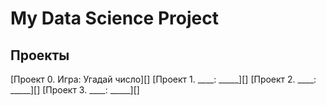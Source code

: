 # My Data Science Project

## Проекты
[Проект 0. Игра: Угадай число][]
[Проект 1. ____: _____][]
[Проект 2. ____: _____][]
[Проект 3. ____: _____][]